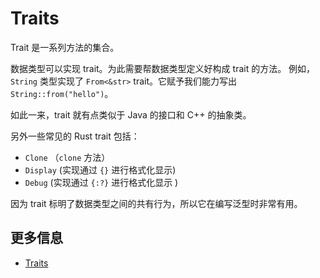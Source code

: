 # Traits

Trait 是一系列方法的集合。

数据类型可以实现 trait。为此需要帮数据类型定义好构成 trait 的方法。 
例如，`String` 类型实现了 `From<&str>` trait。它赋予我们能力写出 `String::from("hello")`。

如此一来，trait 就有点类似于 Java 的接口和 C++ 的抽象类。

另外一些常见的 Rust trait 包括：
- `Clone` （`clone` 方法）
- `Display` (实现通过 `{}` 进行格式化显示)
- `Debug` (实现通过 `{:?}` 进行格式化显示 )

因为 trait 标明了数据类型之间的共有行为，所以它在编写泛型时非常有用。

## 更多信息

- [Traits](https://doc.rust-lang.org/book/ch10-02-traits.html)
